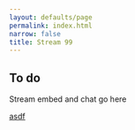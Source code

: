 ```yaml
---
layout: defaults/page
permalink: index.html
narrow: false
title: Stream 99
---
```


## To do
Stream embed and chat go here

[asdf](schedule.html)
